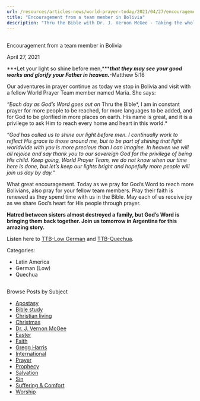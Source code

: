 ```yaml
---
url: /resources/articles-news/world-prayer-today/2021/04/27/encouragement-from-a-team-member-in-bolivia
title: "Encouragement from a team member in Bolivia"
description: "Thru the Bible with Dr. J. Vernon McGee - Taking the whole Word to the whole world"
---
```







## 
 Encouragement from a team member in Bolivia


April 27, 2021
![]()




***Let your light so shine before men,******that they may see your good works and glorify your Father in heaven.***-Matthew 5:16

Our adventures in prayer continue as today we stop in Bolivia and visit with a fellow World Prayer Team member named Maria. She says:

*“Each day as God’s Word goes out on* Thru the Bible*, I am in constant prayer for more people to be reached, for more languages to be added, and for God to be glorified in more places on earth. His name is great, and it is a privilege to ask Him to reach every home and heart in this world.* 

*“God has called us to shine our light before men. I continually work to reflect His grace to those around me, but to be part of shining that light worldwide with you is more precious than I can imagine. In heaven we will all rejoice and say thank you to our sovereign God for the privilege of being His child. Keep going, World Prayer Team, we do not know when our time here is done, but let’s keep our lights bright and hopefully more people will join us day by day.”*

What great encouragement. Today as we pray for God’s Word to reach more Bolivians, also pray for your fellow team members. Pray their faith is renewed as they spend time with us in the Bible. May each of us receive joy as we share God’s heart for His people through prayer. 

**Hatred between sisters almost destroyed a family, but God’s Word is bringing them back together. Join us tomorrow in Argentina for this amazing story.**

Listen here to [TTB-Low German](https://ttb.twr.org/home/day,0437/language,PDT) and [TTB-Quechua](https://ttb.twr.org/home/day,0441/language,QUH).



Categories: 


* Latin America
* German (Low)
* Quechua









## 
 Browse Posts by Subject


* [Apostasy](/resources/articles-news/-in-tags/tags/Apostasy)
* [Bible study](/resources/articles-news/-in-tags/tags/Bible-study)
* [Christian living](/resources/articles-news/-in-tags/tags/Christian-living)
* [Christmas](/resources/articles-news/-in-tags/tags/Christmas)
* [Dr. J. Vernon McGee](/resources/articles-news/-in-tags/tags/Dr-J-Vernon-McGee)
* [Easter](/resources/articles-news/-in-tags/tags/easter)
* [Faith](/resources/articles-news/-in-tags/tags/Faith)
* [Gregg Harris](/resources/articles-news/-in-tags/tags/Gregg-Harris)
* [International](/resources/articles-news/-in-tags/tags/International)
* [Prayer](/resources/articles-news/-in-tags/tags/prayer)
* [Prophecy](/resources/articles-news/-in-tags/tags/Prophecy)
* [Salvation](/resources/articles-news/-in-tags/tags/Salvation)
* [Sin](/resources/articles-news/-in-tags/tags/sin)
* [Suffering & Comfort](/resources/articles-news/-in-tags/tags/Suffering-Comfort)
* [Worship](/resources/articles-news/-in-tags/tags/worship)






